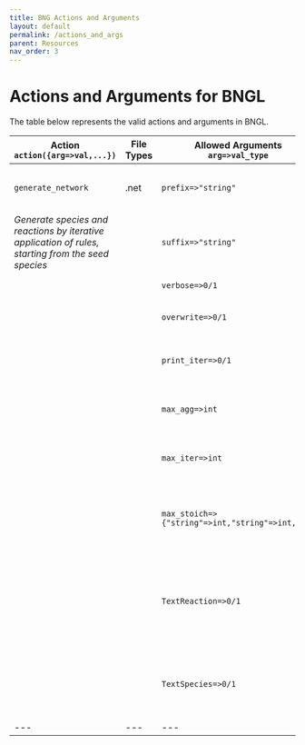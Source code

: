 ```yaml
---
title: BNG Actions and Arguments
layout: default
permalink: /actions_and_args
parent: Resources
nav_order: 3
---
```


# Actions and Arguments for BNGL

The table below represents the valid actions and arguments in BNGL.

| Action<br>`action({arg=>val,...})` | File Types | Allowed Arguments<br>`arg=>val_type` | Argument Desc. | Default Value | Available Since | Example |
| --- | --- | --- | --- | --- | --- | --- |
| `generate_network` | .net | `prefix=>"string"` | Change the base filename for output. | `"[model_name]"` | | |
| *Generate species and reactions by iterative application of rules, starting from the seed species* | | `suffix=>"string"` | Suffix added to output base filename. | `""` | | |
| | | `verbose=>0/1` | Verbose output. | `0` | | |
| | | `overwrite=>0/1` | Overwrite existing NET file. | `0` | | |
| | | `print_iter=>0/1` | Write NET file at every iteration. | `0` | | |
| | | `max_agg=>int` | Max # of molecules in a complex. | `1e9` | | |
| | | `max_iter=>int` | Max # of iterations of rule application. | `100` | | |
| | | `max_stoich=>{"string"=>int,"string"=>int,...}` | Max # of molecules of specified type(s) in a complex. | `undef` | | |
| | | `TextReaction=>0/1` | Write reactions with BNG-style species strings (human readable). | `0` | | |
| | | `TextSpecies=>0/1` | Write BNG-style species strings (human readable). | `1` | | |
| --- | --- | --- | --- | --- | --- | --- |